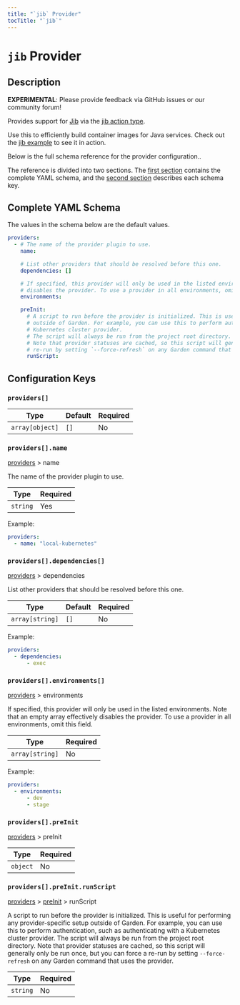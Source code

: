 ```yaml
---
title: "`jib` Provider"
tocTitle: "`jib`"
---
```


# `jib` Provider

## Description

**EXPERIMENTAL**: Please provide feedback via GitHub issues or our community forum!

Provides support for [Jib](https://github.com/GoogleContainerTools/jib) via the [jib action type](../action-types/Build/jib-container.md).

Use this to efficiently build container images for Java services. Check out the [jib example](https://github.com/garden-io/garden/tree/0.14.4/examples/jib-container) to see it in action.

Below is the full schema reference for the provider configuration..

The reference is divided into two sections. The [first section](#complete-yaml-schema) contains the complete YAML schema, and the [second section](#configuration-keys) describes each schema key.

## Complete YAML Schema

The values in the schema below are the default values.

```yaml
providers:
  - # The name of the provider plugin to use.
    name:

    # List other providers that should be resolved before this one.
    dependencies: []

    # If specified, this provider will only be used in the listed environments. Note that an empty array effectively
    # disables the provider. To use a provider in all environments, omit this field.
    environments:

    preInit:
      # A script to run before the provider is initialized. This is useful for performing any provider-specific setup
      # outside of Garden. For example, you can use this to perform authentication, such as authenticating with a
      # Kubernetes cluster provider.
      # The script will always be run from the project root directory.
      # Note that provider statuses are cached, so this script will generally only be run once, but you can force a
      # re-run by setting `--force-refresh` on any Garden command that uses the provider.
      runScript:
```
## Configuration Keys

### `providers[]`

| Type            | Default | Required |
| --------------- | ------- | -------- |
| `array[object]` | `[]`    | No       |

### `providers[].name`

[providers](#providers) > name

The name of the provider plugin to use.

| Type     | Required |
| -------- | -------- |
| `string` | Yes      |

Example:

```yaml
providers:
  - name: "local-kubernetes"
```

### `providers[].dependencies[]`

[providers](#providers) > dependencies

List other providers that should be resolved before this one.

| Type            | Default | Required |
| --------------- | ------- | -------- |
| `array[string]` | `[]`    | No       |

Example:

```yaml
providers:
  - dependencies:
      - exec
```

### `providers[].environments[]`

[providers](#providers) > environments

If specified, this provider will only be used in the listed environments. Note that an empty array effectively disables the provider. To use a provider in all environments, omit this field.

| Type            | Required |
| --------------- | -------- |
| `array[string]` | No       |

Example:

```yaml
providers:
  - environments:
      - dev
      - stage
```

### `providers[].preInit`

[providers](#providers) > preInit

| Type     | Required |
| -------- | -------- |
| `object` | No       |

### `providers[].preInit.runScript`

[providers](#providers) > [preInit](#providerspreinit) > runScript

A script to run before the provider is initialized. This is useful for performing any provider-specific setup outside of Garden. For example, you can use this to perform authentication, such as authenticating with a Kubernetes cluster provider.
The script will always be run from the project root directory.
Note that provider statuses are cached, so this script will generally only be run once, but you can force a re-run by setting `--force-refresh` on any Garden command that uses the provider.

| Type     | Required |
| -------- | -------- |
| `string` | No       |


